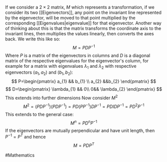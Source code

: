 If we consider a $2\times 2$ matrix, $M$ which represents a transformation, if we consider its two [[Eigenvectors]], any point on the invariant line represented by the eigenvector, will be moved to that point multiplied by the corresponding [[Eigenvalues|eigenvalue]] for that eigenvector. Another way of thinking about this is that the matrix transforms the coordinate axis to the invariant lines, then multiplies the values linearly, then converts the axes back. We write this like so:
$$
M=PDP^{-1}
$$
Where $P$ is a matrix of the eigenvectors in columns and $D$ is a diagonal matrix of the respective eigenvalues for the eigenvector's column, for example for a matrix with eigenvalues $\lambda_{1}$ and $\lambda_{2}$ with respective eigenvectors $(a_{1},a_{2})$ and $(b_{1},b_{2})$:
$$
P=\begin{pmatrix}
a_{1} && b_{1} \\
a_{2} &&b_{2}
\end{pmatrix}
$$
$$
D=\begin{pmatrix}
\lambda_{1} && 0\\ 0&& \lambda_{2}
\end{pmatrix}
$$
This extends into further dimensions
Now consider $M^{2}$
$$
M^{2}=(PDP ^{-1})(PDP ^{-1})=PD(PP ^{-1})DP ^{-1}=PDIDP ^{-1}=PD^{2}P ^{-1}
$$
This extends to the general case:
$$
M^{n}=PD^{n}P ^{-1}
$$
If the eigenvectors are mutually perpendicular and have unit length, then $P ^{-1}=P^{T}$ and hence
$$
M=PDP^{T}
$$

#Mathematics 